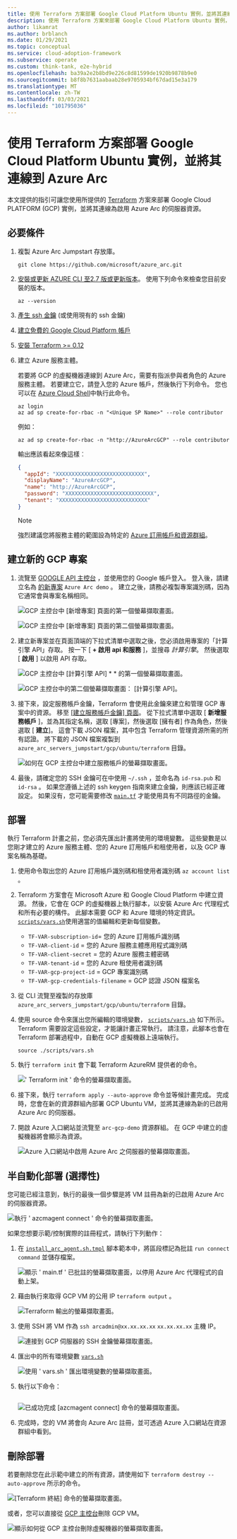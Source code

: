```yaml
---
title: 使用 Terraform 方案部署 Google Cloud Platform Ubuntu 實例，並將其連線到 Azure Arc
description: 使用 Terraform 方案來部署 Google Cloud Platform Ubuntu 實例，並將其連線到 Azure Arc。
author: likamrat
ms.author: brblanch
ms.date: 01/29/2021
ms.topic: conceptual
ms.service: cloud-adoption-framework
ms.subservice: operate
ms.custom: think-tank, e2e-hybrid
ms.openlocfilehash: ba39a2e2b8bd9e226c8d81599de1920b9878b9e0
ms.sourcegitcommit: b8f8b7631aabaab28e9705934bf67dad15e3a179
ms.translationtype: MT
ms.contentlocale: zh-TW
ms.lasthandoff: 03/03/2021
ms.locfileid: "101795036"
---
```

# <a name="use-a-terraform-plan-to-deploy-a-google-cloud-platform-ubuntu-instance-and-connect-it-to-azure-arc"></a>使用 Terraform 方案部署 Google Cloud Platform Ubuntu 實例，並將其連線到 Azure Arc

本文提供的指引可讓您使用所提供的 [Terraform](https://www.terraform.io/) 方案來部署 Google Cloud PLATFORM (GCP) 實例，並將其連線為啟用 Azure Arc 的伺服器資源。

## <a name="prerequisites"></a>必要條件

1. 複製 Azure Arc Jumpstart 存放庫。

    ```console
    git clone https://github.com/microsoft/azure_arc.git
    ```

2. [安裝或更新 AZURE CLI 至2.7 版或更新版本](/cli/azure/install-azure-cli)。 使用下列命令來檢查您目前安裝的版本。

    ```console
    az --version
    ```

3. [產生 ssh 金鑰](https://help.github.com/articles/generating-a-new-ssh-key-and-adding-it-to-the-ssh-agent/) (或使用現有的 ssh 金鑰) 

4. [建立免費的 Google Cloud Platform 帳戶](https://cloud.google.com/free)

5. [安裝 Terraform >= 0.12](https://learn.hashicorp.com/tutorials/terraform/install-cli)

6. 建立 Azure 服務主體。

    若要將 GCP 的虛擬機器連線到 Azure Arc，需要有指派參與者角色的 Azure 服務主體。 若要建立它，請登入您的 Azure 帳戶，然後執行下列命令。 您也可以在 [Azure Cloud Shell](https://shell.azure.com/)中執行此命令。

    ```console
    az login
    az ad sp create-for-rbac -n "<Unique SP Name>" --role contributor
    ```

    例如：

    ```console
    az ad sp create-for-rbac -n "http://AzureArcGCP" --role contributor
    ```

    輸出應該看起來像這樣︰

    ```json
    {
      "appId": "XXXXXXXXXXXXXXXXXXXXXXXXXXXX",
      "displayName": "AzureArcGCP",
      "name": "http://AzureArcGCP",
      "password": "XXXXXXXXXXXXXXXXXXXXXXXXXXXX",
      "tenant": "XXXXXXXXXXXXXXXXXXXXXXXXXXXX"
    }
    ```

    > [!NOTE]
    > 強烈建議您將服務主體的範圍設為特定的 [Azure 訂用帳戶和資源群組](/cli/azure/ad/sp)。

<!-- docutune:casing "Compute Engine API" -->

## <a name="create-a-new-gcp-project"></a>建立新的 GCP 專案

1. 流覽至 [GOOGLE API 主控台](https://console.developers.google.com) ，並使用您的 Google 帳戶登入。 登入後，請建立名為 [的新專案](https://cloud.google.com/resource-manager/docs/creating-managing-projects) `Azure Arc demo` 。 建立之後，請務必複製專案識別碼，因為它通常會與專案名稱相同。

    ![GCP 主控台中 [新增專案] 頁面的第一個螢幕擷取畫面。](./media/gcp-ubuntu/ubuntu-new-project-1.png)

    ![GCP 主控台中 [新增專案] 頁面的第二個螢幕擷取畫面。](./media/gcp-ubuntu/ubuntu-new-project-2.png)

2. 建立新專案並在頁面頂端的下拉式清單中選取之後，您必須啟用專案的「計算引擎 API」存取。 按一下 [ **+ 啟用 api 和服務** ]，並搜尋 *計算引擎*。 然後選取 [ **啟用** ] 以啟用 API 存取。

    ![GCP 主控台中 [計算引擎 API] * * 的第一個螢幕擷取畫面。](./media/gcp-ubuntu/ubuntu-comp-eng-api-1.png)

    ![GCP 主控台中的第二個螢幕擷取畫面： [計算引擎 API]。](./media/gcp-ubuntu/ubuntu-comp-eng-api-2.png)

3. 接下來，設定服務帳戶金鑰，Terraform 會使用此金鑰來建立和管理 GCP 專案中的資源。 移至 [ [建立服務帳戶金鑰] 頁面](https://console.cloud.google.com/apis/credentials/serviceaccountkey)。 從下拉式清單中選取 [ **新增服務帳戶** ]，並為其指定名稱，選取 [專案]，然後選取 [擁有者] 作為角色，然後選取 [ **建立**]。 這會下載 JSON 檔案，其中包含 Terraform 管理資源所需的所有認證。 將下載的 JSON 檔案複製到 `azure_arc_servers_jumpstart/gcp/ubuntu/terraform` 目錄。

    ![如何在 GCP 主控台中建立服務帳戶的螢幕擷取畫面。](./media/gcp-ubuntu/ubuntu-svc-account.png)

4. 最後，請確定您的 SSH 金鑰可在中使用 `~/.ssh` ，並命名為 `id-rsa.pub` 和 `id-rsa` 。 如果您遵循上述的 ssh keygen 指南來建立金鑰，則應該已經正確設定。 如果沒有，您可能需要修改 [`main.tf`](https://github.com/microsoft/azure_arc/blob/main/azure_arc_servers_jumpstart/gcp/ubuntu/terraform/main.tf) 才能使用具有不同路徑的金鑰。

## <a name="deployment"></a>部署

執行 Terraform 計畫之前，您必須先匯出計畫將使用的環境變數。 這些變數是以您剛才建立的 Azure 服務主體、您的 Azure 訂用帳戶和租使用者，以及 GCP 專案名稱為基礎。

1. 使用命令取出您的 Azure 訂用帳戶識別碼和租使用者識別碼 `az account list` 。

2. Terraform 方案會在 Microsoft Azure 和 Google Cloud Platform 中建立資源。 然後，它會在 GCP 的虛擬機器上執行腳本，以安裝 Azure Arc 代理程式和所有必要的構件。 此腳本需要 GCP 和 Azure 環境的特定資訊。 [`scripts/vars.sh`](https://github.com/microsoft/azure_arc/blob/main/azure_arc_servers_jumpstart/gcp/ubuntu/terraform/scripts/vars.sh)使用適當的值編輯和更新每個變數。

    - `TF-VAR-subscription-id`= 您的 Azure 訂用帳戶識別碼
    - `TF-VAR-client-id` = 您的 Azure 服務主體應用程式識別碼
    - `TF-VAR-client-secret` = 您的 Azure 服務主體密碼
    - `TF-VAR-tenant-id` = 您的 Azure 租使用者識別碼
    - `TF-VAR-gcp-project-id` = GCP 專案識別碼
    - `TF-VAR-gcp-credentials-filename` = GCP 認證 JSON 檔案名

3. 從 CLI 流覽至複製的存放庫 `azure_arc_servers_jumpstart/gcp/ubuntu/terraform` 目錄。

4. 使用 source 命令來匯出您所編輯的環境變數， [`scripts/vars.sh`](https://github.com/microsoft/azure_arc/blob/main/azure_arc_servers_jumpstart/gcp/ubuntu/terraform/scripts/vars.sh) 如下所示。 Terraform 需要設定這些設定，才能讓計畫正常執行。 請注意，此腳本也會在 Terraform 部署過程中，自動在 GCP 虛擬機器上遠端執行。

    ```console
    source ./scripts/vars.sh
    ```

5. 執行 `terraform init` 會下載 Terraform AzureRM 提供者的命令。

    ![' Terraform init ' 命令的螢幕擷取畫面。](./media/gcp-ubuntu/ubuntu-terraform-init.png)

6. 接下來，執行 `terraform apply --auto-approve` 命令並等候計畫完成。 完成時，您會在新的資源群組內部署 GCP Ubuntu VM，並將其連線為新的已啟用 Azure Arc 的伺服器。

7. 開啟 Azure 入口網站並流覽至 `arc-gcp-demo` 資源群組。 在 GCP 中建立的虛擬機器將會顯示為資源。

    ![Azure 入口網站中啟用 Azure Arc 之伺服器的螢幕擷取畫面。](./media/gcp-ubuntu/ubuntu-server.png)

## <a name="semi-automated-deployment-optional"></a>半自動化部署 (選擇性) 

您可能已經注意到，執行的最後一個步驟是將 VM 註冊為新的已啟用 Azure Arc 的伺服器資源。

![執行 ' azcmagent connect ' 命令的螢幕擷取畫面。](./media/gcp-ubuntu/ubuntu-azcmagent-connect.png)

如果您想要示範/控制實際的註冊程式，請執行下列動作：

1. 在 [`install_arc_agent.sh.tmpl`](https://github.com/microsoft/azure_arc/blob/main/azure_arc_servers_jumpstart/gcp/ubuntu/terraform/scripts/install_arc_agent.sh.tmpl) 腳本範本中，將區段標記為批註 `run connect command` 並儲存檔案。

    ![顯示 ' main.tf ' 已批註的螢幕擷取畫面，以停用 Azure Arc 代理程式的自動上架。](./media/gcp-ubuntu/ubuntu-main-tf.png)

2. 藉由執行來取得 GCP VM 的公用 IP `terraform output` 。

    ![Terraform 輸出的螢幕擷取畫面。](./media/gcp-ubuntu/ubuntu-terraform.png)

3. 使用 SSH 將 VM 作為 `ssh arcadmin@xx.xx.xx.xx` `xx.xx.xx.xx` 主機 IP。

    ![連接到 GCP 伺服器的 SSH 金鑰螢幕擷取畫面。](./media/gcp-ubuntu/ubuntu-ssh.png)

4. 匯出中的所有環境變數 [`vars.sh`](https://github.com/microsoft/azure_arc/blob/main/azure_arc_servers_jumpstart/gcp/ubuntu/terraform/scripts/vars.sh)

    ![使用 ' vars.sh ' 匯出環境變數的螢幕擷取畫面。](./media/gcp-ubuntu/ubuntu-export-variables.png)

5. 執行以下命令：

    ```console azcmagent connect --service-principal-ID $tf-VAR-client-ID --service-principal-secret $tf-VAR-client-secret --resource-group "Azure Arc gcp-demo" --tenant-ID $tf-VAR-tenant-ID --location "westus2" --subscription-ID $tf-VAR-subscription-ID
    ```

    ![已成功完成 [azcmagent connect] 命令的螢幕擷取畫面。](./media/gcp-ubuntu/ubuntu-azcmagent.png)

6. 完成時，您的 VM 將會向 Azure Arc 註冊，並可透過 Azure 入口網站在資源群組中看到。

## <a name="delete-the-deployment"></a>刪除部署

若要刪除您在此示範中建立的所有資源，請使用如下 `terraform destroy --auto-approve` 所示的命令。

![[Terraform 終結] 命令的螢幕擷取畫面。](./media/gcp-ubuntu/ubuntu-terraform-destroy.png)

或者，您可以直接從 [GCP 主控台](https://console.cloud.google.com/compute/instances)刪除 GCP VM。

![顯示如何從 GCP 主控台刪除虛擬機器的螢幕擷取畫面。](./media/gcp-ubuntu/ubuntu-delete-vm.png)
